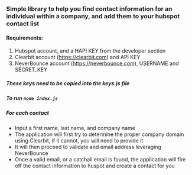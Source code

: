 ### Simple library to help you find contact information for an individual within a company, and add them to your hubspot contact list

#### Requirements:

1. Hubspot account, and a HAPI KEY from the developer section
2. Clearbit account (https://clearbit.com) and API KEY
3. NeverBounce account (https://neverbounce.com), USERNAME and SECRET_KEY

##### These keys need to be copied into the keys.js file

##### To run `node index.js` 
##### For each contact
* Input a first name, last name, and company name
* The application will first try to determine the proper company domain using Clearbit, if it cannot, you will need to provide it
* It will then proceed to validate and email address leveraging NeverBounce
* Once a valid email, or a catchall email is found, the application will fire off the contact information to huspot and create a contact for you
